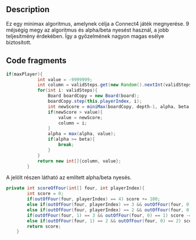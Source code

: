 ## Description

Ez egy minimax algoritmus, amelynek célja a Connect4 játék megnyerése. 9 méjségig megy az algoritmus és alpha/beta nyesést használ, a jobb teljesítmény érdekében. Így a győzelmének nagyon magas esélye biztosított.

## Code fragments

```java title="max algoritmus" showLineNumbers
if(maxPlayer){
            int value = -9999999;
            int column = validSteps.get(new Random().nextInt(validSteps.size()));
            for(int i: validSteps){
                Board boardCopy = new Board(board);
                boardCopy.step(this.playerIndex, i);
                int newScore = miniMax(boardCopy, depth-1, alpha, beta, false)[1];
                if(newScore > value){
                    value = newScore;
                    column = i;
                }
                alpha = max(alpha, value);
                if(alpha >= beta){
                    break;
                }
            }
            return new int[]{column, value};
        }
```

A jelölt részen látható az említett alpha/beta nyesés.

```java title="Score calcing" showLineNumbers
private int scoreOfFour(int[] four, int playerIndex){
        int score = 0;
        if(outOfFour(four, playerIndex) == 4) score += 100;
        else if(outOfFour(four, playerIndex) == 3 && outOfFour(four, 0) == 1) score += 5;
        else if(outOfFour(four, playerIndex) == 2 && outOfFour(four, 0) == 2) score += 2;
        if(outOfFour(four, 1) == 3 && outOfFour(four, 0) == 1) score -= 100;
        else if(outOfFour(four, 1) == 2 && outOfFour(four, 0) == 2) score -= 2;
        return score;
    }
```